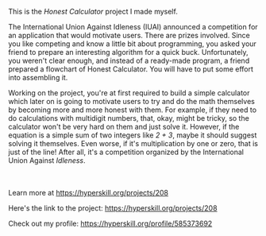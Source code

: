 This is the *Honest Calculator* project I made myself.


<div>
<p>The International Union Against Idleness (IUAI) announced a competition for an application that would motivate users. There are prizes involved. Since you like competing and know a little bit about programming, you asked your friend to prepare an interesting algorithm for a quick buck. Unfortunately, you weren't clear enough, and instead of a ready-made program, a friend prepared a flowchart of Honest Calculator. You will have to put some effort into assembling it.</p>

<p>Working on the project, you're at first required to build a simple calculator which later on is going to motivate users to try and do the math themselves by becoming more and more honest with them. For example, if they need to do calculations with multidigit numbers, that, okay, might be tricky, so the calculator won't be very hard on them and just solve it. However, if the equation is a simple sum of two integers like <em>2 + 3</em>, maybe it should suggest solving it themselves. Even worse, if it's multiplication by one or zero, that is just of the line! After all, it's a competition organized by the International Union Against <em>Idleness</em>.</p>
</div><br/><br/>Learn more at <a href="https://hyperskill.org/projects/208?utm_source=ide&utm_medium=ide&utm_campaign=ide&utm_content=project-card">https://hyperskill.org/projects/208</a>

Here's the link to the project: https://hyperskill.org/projects/208

Check out my profile: https://hyperskill.org/profile/585373692